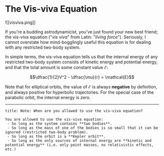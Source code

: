 # The Vis-viva Equation
![[visviva.png]]

If you're a budding astrodynamicist, you've just found your new best friend; the vis-viva equation ("_vis viva_" from Latin: "_living force_"). Seriously, I cannot overstate how mind-bogglingly useful this equation is for dealing with any restricted two-body system.

In simple terms, the vis-viva equation tells us that the internal energy of any restricted two-body system consists of kinetic energy and potential energy, and that the total amount is some constant value $\mathcal{E}$:

$$\dfrac{1}{2}V^2 - \dfrac{\mu}{r} = \mathcal{E}$$

Note that for elliptical orbits, the value of $\mathcal{E}$ is always **negative** by definition, and always positive for hyperbolic trajectories. For the special case of the parabolic orbit, the internal energy is zero.

___

```ad-note
title: Note: When are you allowed to use the vis-viva equation?

You are allowed to use the vis-viva equation:
 - So long as the system contains **two bodies**.
 - So long as the mass of one of the bodies is so small that it can be ignored (restricted two-body problem).
 - So long as the orbit is a **Kepler orbit**.
 - So long as the only sources of internal energy are **kinetic and potential energy** (i.e. only point masses, no relativistic effects, etc.)

```